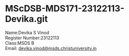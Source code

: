 # MScDSB-MDS171-23122113-Devika.git

Name:Devika S Vinod   
Register Number:23122113   
Class:MSDS B   
Email: devika.vinod@msds.christuniversity.in
